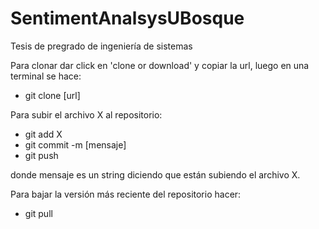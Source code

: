 # SentimentAnalsysUBosque
Tesis de pregrado de ingeniería de sistemas

Para clonar dar click en 'clone or download' y copiar la url, luego en una terminal se hace:

- git clone [url]

Para subir el archivo X al repositorio:

- git add X
- git commit -m [mensaje]
- git push

donde mensaje es un string diciendo que están subiendo el archivo X.

Para bajar la versión más reciente del repositorio hacer:

- git pull
